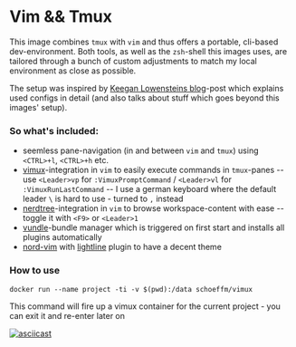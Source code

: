 # Vim && Tmux 

This image combines `tmux` with `vim` and thus offers a portable, cli-based dev-environment. Both tools, as well as the `zsh`-shell this images uses, are tailored through a bunch of custom adjustments to match my local environment as close as possible.

The setup was inspired by [Keegan Lowensteins blog][blog1]-post which explains used configs in detail (and also talks about stuff which goes beyond this images' setup).

### So what's included:

- seemless pane-navigation (in and between `vim` and `tmux`) using `<CTRL>+l`, `<CTRL>+h` etc. 
- [vimux][vimux]-integration in `vim` to easily execute commands in `tmux`-panes 
-- use `<Leader>vp` for `:VimuxPromptCommand` / `<Leader>vl` for `:VimuxRunLastCommand`
-- I use a german keyboard where the default leader `\` is hard to use - turned to `,` instead
- [nerdtree][nerdtree]-integration in `vim` to browse workspace-content with ease
-- toggle it with `<F9>` or `<Leader>1`
- [vundle][vundle]-bundle manager which is triggered on first start and installs all plugins automatically
- [nord-vim][nord-vim] with [lightline][lightline] plugin to have a decent theme

### How to use

```
docker run --name project -ti -v $(pwd):/data schoeffm/vimux
```

This command will fire up a vimux container for the current project - you can exit it and re-enter later on

[![asciicast](https://asciinema.org/a/1yyrNLuhIfVVy0cvorhTGz0jk.png)](https://asciinema.org/a/1yyrNLuhIfVVy0cvorhTGz0jk)

[vimux]:https://github.com/benmills/vimux
[nerdtree]:https://github.com/scrooloose/nerdtree
[vundle]:https://github.com/VundleVim/Vundle.vim
[nord-vim]:https://github.com/arcticicestudio/nord-vim
[blog1]:https://blog.bugsnag.com/tmux-and-vim/
[blog2]:https://teamgaslight.com/blog/vim-plus-tmux-a-perfect-match
[lightline]:https://github.com/itchyny/lightline.vim
